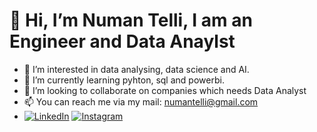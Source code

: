 # 👋 Hi, I’m Numan Telli, I am an Engineer and Data Anaylst
- 👀 I’m interested in data analysing, data science and AI.
- 🌱 I’m currently learning pyhton, sql and powerbi.
- 💞️ I’m looking to collaborate on companies which needs Data Analyst
- 📫 You can reach me via my mail: numantelli@gmail.com
- [![LinkedIn](https://img.shields.io/badge/LinkedIn-0077B5?style=for-the-badge&logo=linkedin&logoColor=white)](https://www.linkedin.com/in/numan-telli-47442380/) [![Instagram](https://img.shields.io/badge/Instagram-E4405F?style=for-the-badge&logo=instagram&logoColor=white)](https://www.instagram.com/rotaamundo)


<!---
numantelli/numantelli is a ✨ special ✨ repository because its `README.md` (this file) appears on your GitHub profile.
You can click the Preview link to take a look at your changes.
--->
